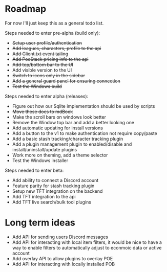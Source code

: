 # Roadmap

For now I'll just keep this as a general todo list.

Steps needed to enter pre-alpha (build only):
- ~~Setup user profile/authentication~~
- ~~Add leagues, characters, profile to the api~~
- ~~Add Client.txt event tailing~~
- ~~Add PoeStack pricing info to the api~~
- ~~Add top/bottom bar to the UI~~
- Add visible version to the UI
- ~~Switch to icons only in the sidebar~~
- ~~Add a general guard panel for ensuring connection~~
- ~~Test the Windows build~~

Steps needed to enter alpha (releases):
- Figure out how our Sqlite implementation should be used by scripts
- ~~Move these docs to mdBook~~
- Make the scroll bars on windows look better
- Remove the Window top bar and add a better looking one
- Add automatic updating for install versions
- Add a button to the v1 to make authentication not require copy/paste
- Add a basic stash tracking/character tracking plugin
- Add a plugin management plugin to enabled/disable and install/uninstall/update plugins
- Work more on theming, add a theme selector
- Test the Windows installer

Steps needed to enter beta:
- Add ability to connect a Discord account
- Feature parity for stash tracking plugin
- Setup new TFT integration on the backend
- Add TFT integration to the api
- Add TFT live search/bulk tool plugins

# Long term ideas
- Add API for sending users Discord messages
- Add API for interacting with local item filters, it would be nice to have a way to enable filters to automatically adjust to econmoic data or active account
- Add overlay API to allow plugins to overlay POE
- Add API for interacting with locally installed POB

